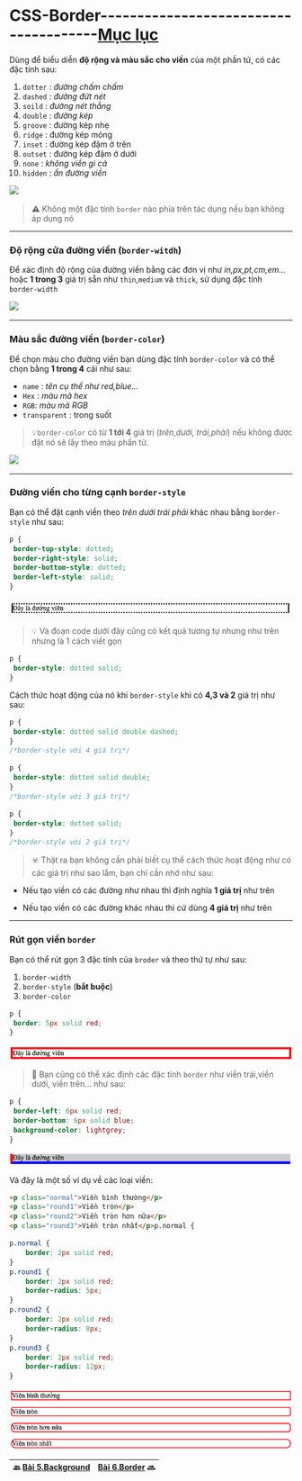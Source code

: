 # CSS-Border--------------------------------------[Mục lục](https://github.com/Zenfection/CSS)

Dùng để biểu diễn **độ rộng và màu sắc cho viền** của một phần tử, có các đặc tính sau:

1. `dotter` : *đường chấm chấm*
2. `dashed` : *đường đứt nét*
3. `soild` : *đường nét thẳng*
4. `double` : *đường kép*
5. `groove` : đường kép nhẹ
6. `ridge` : đường kép mỏng
7. `inset` : đường kép đậm ở trên
8. `outset` : đường kép đậm ở dưới
9. `none` : *không viền gì cả*
10. `hidden` : *ẩn đường viền*

![](https://st.quantrimang.com/photos/image/2018/06/16/css-border-style-vi-du.jpg)

> ⚠️ Không một đặc tính `border` nào phía trên tác dụng nếu bạn không áp dụng nó

---

### Độ rộng cửa đường viền (`border-witdh`)

Để xác định độ rộng của đường viền bằng các đơn vị như *in,px,pt,cm,em...* hoặc **1 trong 3** giá trị sẵn như `thin`,`medium` và `thick`, sử dụng đặc tính `border-width` 

![](https://st.quantrimang.com/photos/image/2018/06/16/css-border-style-width.jpg)

---

### Màu sắc đường viền (`border-color`)

Để chọn màu cho đường viền bạn dùng đặc tính `border-color` và có thể chọn bằng **1 trong 4** cái như sau:

- `name` : *tên cụ thể như red,blue...*
- `Hex` : *màu mã hex*
- `RGB`: *màu mã RGB*
- `transparent` : trong suốt

> 💡`border-color` có từ **1 tới 4** giá trị (*trên,dưới, trái,phải*) nếu không được đặt nó sẽ lấy theo màu phần tử.

![](https://st.quantrimang.com/photos/image/2018/06/16/css-border-style-color.JPG)

---

### Đường viền cho từng cạnh `border-style`

Bạn có thể đặt cạnh viền theo *trên dưới trái phải* khác nhau bằng `border-style` như sau:

```css
p {
 border-top-style: dotted;
 border-right-style: solid;
 border-bottom-style: dotted;
 border-left-style: solid;
}
```

![Ảnh chụp Màn hình 2021-01-06 lúc 21.57.06.png](https://raw.githubusercontent.com/Zenfection/Image/master/2021/01/06-21-58-06-A%CC%89nh%20chu%CC%A3p%20Ma%CC%80n%20hi%CC%80nh%202021-01-06%20lu%CC%81c%2021.57.06.png)

> 💡 Và đoạn code dưới đây cũng có kết quả tương tự nhưng như trên nhưng là 1 cách viết gọn

```css
p {
 border-style: dotted solid;
}
```

 Cách thức hoạt động của nó khi `border-style` khi có **4,3 và 2** giá trị như sau:

```css
p {
 border-style: dotted solid double dashed;
}
/*border-style với 4 giá trị*/
```

```css
p {
 border-style: dotted solid double;
}
/*border-style với 3 giá trị*/
```

```css
p {
 border-style: dotted solid;
}
/*border-style với 2 giá trị*/
```

> ☣️ Thật ra bạn không cần phải biết cụ thể cách thức hoạt động như có các giá trị như sao lắm, bạn chỉ cần nhớ như sau:

- Nếu tạo viền có các đường như nhau thì định nghĩa **1 giá trị** như trên

- Nếu tạo viền có các đường khác nhau thì cứ dùng **4 giá trị** như trên

---

### Rút gọn viền `border`

Bạn có thể rút gọn 3 đặc tính của `broder` và theo thứ tự như sau:

1. `border-width`
2. `border-style` (**bắt buộc**)
3. `border-color`

```css
p {
 border: 5px solid red;
}
```

![Ảnh chụp Màn hình 2021-01-06 lúc 22.10.49.png](https://raw.githubusercontent.com/Zenfection/Image/master/2021/01/06-22-11-01-A%CC%89nh%20chu%CC%A3p%20Ma%CC%80n%20hi%CC%80nh%202021-01-06%20lu%CC%81c%2022.10.49.png)

> 💊 Bạn cũng có thể xác định các đặc tính `border` như viền trái,viền dưới, viền trên... như sau:

```css
p {
 border-left: 6px solid red;
 border-bottom: 6px solid blue;
 background-color: lightgrey;
}
```

![Ảnh chụp Màn hình 2021-01-06 lúc 22.13.41.png](https://raw.githubusercontent.com/Zenfection/Image/master/2021/01/06-22-13-52-A%CC%89nh%20chu%CC%A3p%20Ma%CC%80n%20hi%CC%80nh%202021-01-06%20lu%CC%81c%2022.13.41.png)

Và đây là một số ví dụ về các loại viền:

```html
<p class="normal">Viền bình thường</p>
<p class="round1">Viền tròn</p>
<p class="round2">Viền tròn hơn nữa</p>
<p class="round3">Viền tròn nhất</p>p.normal {
```

```css
p.normal {
    border: 2px solid red;
}
p.round1 {
    border: 2px solid red;
    border-radius: 5px;
}
p.round2 {
    border: 2px solid red;
    border-radius: 8px;
}
p.round3 {
    border: 2px solid red;
    border-radius: 12px;
}
```

![Ảnh chụp Màn hình 2021-01-06 lúc 22.15.23.png](https://raw.githubusercontent.com/Zenfection/Image/master/2021/01/06-22-17-49-A%CC%89nh%20chu%CC%A3p%20Ma%CC%80n%20hi%CC%80nh%202021-01-06%20lu%CC%81c%2022.15.23.png)

| 🔙 [Bài 5.Background](https://github.com/Zenfection/CSS/blob/master/BasicCSS/5.Background.md) | [Bài 6.Border](https://github.com/Zenfection/CSS/blob/master/BasicCSS/6.Border.md) 🔜 |
| ----------------------------------------------------------------------------------------------------- | --------------------------------------------------------------------------------------------- |
